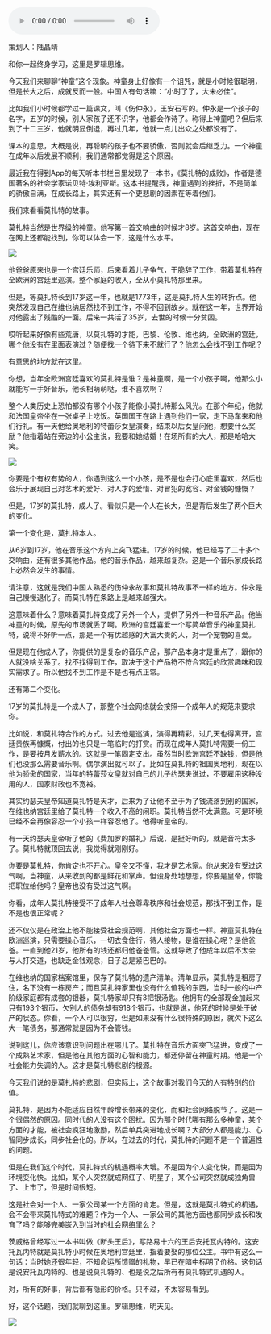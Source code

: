 <audio src="http://igetoss.cdn.igetget.com/mp3/201812/12/201812121300356816156067.mp3" controls="controls">您的浏览器不支持 audio 标签。</audio><p>策划人：陆晶靖</p><p>和你一起终身学习，这里是罗辑思维。</p><p>今天我们来聊聊“神童”这个现象。神童身上好像有一个诅咒，就是小时候很聪明，但是长大之后，成就反而一般。中国人有句话嘛：“小时了了，大未必佳”。</p><p>比如我们小时候都学过一篇课文，叫《伤仲永》，王安石写的。仲永是一个孩子的名字，五岁的时候，别人家孩子还不识字，他都会作诗了。称得上神童吧？但后来到了十二三岁，他就明显倒退，再过几年，他就一点儿出众之处都没有了。</p><p>课本的意思，大概是说，再聪明的孩子也不要骄傲，否则就会后继乏力。一个神童在成年以后发展不顺利，我们通常都觉得是这个原因。</p><p>最近我在得到App的每天听本书栏目里发现了一本书，《莫扎特的成败》，作者是德国著名的社会学家诺贝特·埃利亚斯。这本书提醒我，神童遇到的挫折，不是简单的骄傲自满，在成长路上，其实还有一个更悲剧的因素在等着他们。</p><p>我们来看看莫扎特的故事。</p><p> <p></p></p><p>莫扎特当然是世界级的神童。他写第一首交响曲的时候才8岁。这首交响曲，现在在网上还都能找到，你可以体会一下，这是什么水平。</p><img src="https://piccdn.igetget.com/img/201812/12/201812121309369986245311.jpg" /><p>他爸爸原来也是一个宫廷乐师，后来看着儿子争气，干脆辞了工作，带着莫扎特在全欧洲的宫廷里巡演。整个家庭的收入，全从小莫扎特那里来。</p><p>但是，等莫扎特长到17岁这一年，也就是1773年，这是莫扎特人生的转折点。他突然发现自己在维也纳居然找不到工作，不得不回到故乡。就在这一年，世界开始对他露出了残酷的一面。后来一共活了35岁，去世的时候十分贫困。</p><p>哎听起来好像有些荒唐，以莫扎特的才能，巴黎、伦敦、维也纳，全欧洲的宫廷，哪个他没有在里面表演过？随便找一个待下来不就行了？他怎么会找不到工作呢？</p><p>有意思的地方就在这里。</p><p>你想，当年全欧洲宫廷喜欢的莫扎特是谁？是神童啊，是一个小孩子啊，他那么小就能写一手好音乐，他长相萌萌哒，谁不喜欢啊？</p><p> <p></p></p><p>整个人类历史上恐怕都没有哪个小孩子能像小莫扎特那么风光。在那个年纪，他就和法国皇帝坐在一张桌子上吃饭。英国国王在路上遇到他们一家，走下马车来和他们行礼。有一天他给奥地利的特蕾莎女皇演奏，结束以后女皇问他，想要什么奖励？他指着站在旁边的小公主说，我要和她结婚！在场所有的大人，那是哈哈大笑。</p><img src="https://piccdn.igetget.com/img/201812/12/201812121312339391039594.jpg" /><p>你要是个有权有势的人，你遇到这么一个小孩，是不是也会打心底里喜欢，然后也会乐于展现自己对艺术的爱好、对人才的爱惜、对冒犯的宽容、对金钱的慷慨？</p><p>但是，17岁的莫扎特，成人了。看似只是一个人在长大，但是背后发生了两个巨大的变化。</p><p>第一个变化是，莫扎特本人。</p><p>从6岁到17岁，他在音乐这个方向上突飞猛进。17岁的时候，他已经写了二十多个交响曲，还有很多其他作品。他的音乐作品，越来越复杂。这是一个音乐家成长路上必然会发生的事情。</p><p>请注意，这就是我们中国人熟悉的伤仲永故事和莫扎特故事不一样的地方。仲永是自己慢慢退化了。而莫扎特在条路上是越来越强大。</p><p>这意味着什么？意味着莫扎特变成了另外一个人，提供了另外一种音乐产品。他当神童的时候，原先的市场就丢了啊。欧洲的宫廷喜爱一个写简单音乐的神童莫扎特，说得不好听一点，那是一个有优越感的大富大贵的人，对一个宠物的喜爱。</p><p>但是现在他成人了，你提供的是复杂的音乐产品，那产品本身才是重点了，跟你的人就没啥关系了。找不找得到工作，取决于这个产品符不符合宫廷的欣赏趣味和现实需求了。所以他找不到工作是不是也有点正常。</p><p>还有第二个变化。</p><p>17岁的莫扎特是一个成人了，那整个社会网络就会按照一个成年人的规范来要求你。</p><p>比如说，和莫扎特合作的方式。过去他是巡演，演得再精彩，过几天也得离开，宫廷贵族再慷慨，付出的也只是一笔临时的打赏。而现在成年人莫扎特需要一份工作，是要按月发薪水的。这就是一笔固定支出。虽然当时欧洲宫廷不缺钱，但是他们也没那么需要音乐啊。偶尔演出就可以了。比如在莫扎特的祖国奥地利，现在以他为骄傲的国家，当年的特蕾莎女皇就对自己的儿子约瑟夫说过，不要雇用这种没用的人，国家财政也不宽裕。</p><p>其实约瑟夫皇帝知道莫扎特是天才，后来为了让他不至于为了钱流落到别的国家，在维也纳宫廷里给了莫扎特一个收入不高的闲职。莫扎特当然不太满意。可是环境已经不会再像容忍一个小孩一样容忍他了。他得听皇帝的。</p><p>有一天约瑟夫皇帝听了他的《费加罗的婚礼》后说，是挺好听的，就是音符太多了。莫扎特就顶回去说，我觉得就刚刚好。</p><p>你要是莫扎特，你肯定也不开心。皇帝又不懂，我才是艺术家。他从来没有受过这气啊，当神童，从来收到的都是鲜花和掌声。但设身处地想想，你要是皇帝，你能把职位给他吗？皇帝也没有受过这气啊。</p><p>你看，成年人莫扎特接受不了成年人社会尊卑秩序和社会规范，那找不到工作，是不是也很正常呢？</p><p>还不仅仅是在政治上他不能接受社会规范啊，其他社会方面也一样。神童莫扎特在欧洲巡演，只需要操心音乐，一切衣食住行，待人接物，是谁在操心呢？是他爸爸。一直到他21岁，他所有的钱还都归他爸爸管。这就导致了他成年以后不太会与人打交道，也缺乏金钱观念，日子总是紧巴巴的。</p><p>在维也纳的国家档案馆里，保存了莫扎特的遗产清单。清单显示，莫扎特是租房子住，名下没有一栋房产；而且莫扎特家里也没有什么值钱的东西，当时一般的中产阶级家庭都有成套的银器，莫扎特家却只有3把银汤匙。他拥有的全部现金加起来只有193个银币，欠别人的债务却有918个银币，也就是说，他死的时候是处于破产的状态。你看，一个人可以很穷，但是如果没有什么很特殊的原因，就欠下这么大一笔债务，那通常就是因为不会管钱。</p><p>说到这儿，你应该意识到问题出在哪儿了。莫扎特在音乐方面突飞猛进，变成了一个成熟艺术家，但是他在其他方面的心智和能力，都还停留在神童时期。他是一个社会能力失调的人。这才是莫扎特悲剧的根源。</p><p>今天我们说的是莫扎特的悲剧，但实际上，这个故事对我们今天的人有特别的价值。</p><p>莫扎特，是因为不能适应自然年龄增长带来的变化，而和社会网络脱节了。这是一个很偶然的原因。同时代的人没有这个困扰。因为那个时代哪有那么多神童，某个方面的才能，被社会疯狂地激励，然后单兵突进地成长啊？大部分人都是能力、心智同步成长，同步社会化的。所以，在过去的时代，莫扎特的问题不是一个普遍性的问题。</p><p>但是在我们这个时代，莫扎特式的机遇概率大增。不是因为个人变化快，而是因为环境变化快。比如，某个人突然就成网红了、明星了，某个公司突然就成独角兽了、上市了，但是时间很短。</p><p>这是社会对一个人、一家公司某一个方面的肯定。但是，这就是莫扎特式的机遇，会不会带来莫扎特式的难题？作为一个人、一家公司的其他方面也都同步成长和发育了吗？能够完美嵌入到当时的社会网络里么？</p><p>茨威格曾经写过一本书叫做《断头王后》，写路易十六的王后安托瓦内特的。这安托瓦内特就是莫扎特小时候在奥地利宫廷里，指着要娶的那位公主。书中有这么一句话：当时她还很年轻，不知命运所馈赠的礼物，早已在暗中标明了价格。这句话是说安托瓦内特的、也是说莫扎特的、也是说之后所有有莫扎特式机遇的人。</p><p>对，所有的好事，背后都有隐形的价格。只不过，不太容易看到。</p><p> </p><p></p><p></p><p>好，这个话题，我们就聊到这里。罗辑思维，明天见。</p><img src="https://piccdn.igetget.com/img/201812/12/201812121324573117649265.jpg" />